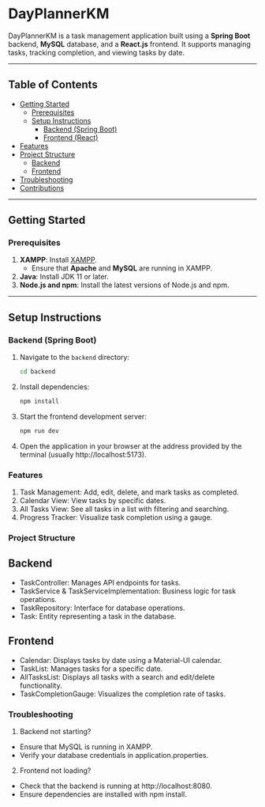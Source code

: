 # DayPlannerKM

DayPlannerKM is a task management application built using a **Spring Boot** backend, **MySQL** database, and a **React.js** frontend. It supports managing tasks, tracking completion, and viewing tasks by date.

---

## Table of Contents

- [Getting Started](#getting-started)
  - [Prerequisites](#prerequisites)
  - [Setup Instructions](#setup-instructions)
    - [Backend (Spring Boot)](#backend-spring-boot)
    - [Frontend (React)](#frontend-react)
- [Features](#features)
- [Project Structure](#project-structure)
  - [Backend](#backend)
  - [Frontend](#frontend)
- [Troubleshooting](#troubleshooting)
- [Contributions](#contributions)

---

## Getting Started

### Prerequisites

1. **XAMPP**: Install [XAMPP](https://www.apachefriends.org/download.html).
   - Ensure that **Apache** and **MySQL** are running in XAMPP.
2. **Java**: Install JDK 11 or later.
3. **Node.js and npm**: Install the latest versions of Node.js and npm.

---

## Setup Instructions

### Backend (Spring Boot)

1. Navigate to the `backend` directory:
   ```bash
   cd backend

2. Install dependencies:
   ```bash
   npm install

3. Start the frontend development server:
   ```bash
   npm run dev
4. Open the application in your browser at the address provided by the terminal (usually http://localhost:5173).
### Features
1. Task Management: Add, edit, delete, and mark tasks as completed.
2. Calendar View: View tasks by specific dates.
3. All Tasks View: See all tasks in a list with filtering and searching.
4. Progress Tracker: Visualize task completion using a gauge.
### Project Structure
## Backend
- TaskController: Manages API endpoints for tasks.
- TaskService & TaskServiceImplementation: Business logic for task operations.
- TaskRepository: Interface for database operations.
- Task: Entity representing a task in the database.
## Frontend
- Calendar: Displays tasks by date using a Material-UI calendar.
- TaskList: Manages tasks for a specific date.
- AllTasksList: Displays all tasks with a search and edit/delete functionality.
- TaskCompletionGauge: Visualizes the completion rate of tasks.
### Troubleshooting
1. Backend not starting?
- Ensure that MySQL is running in XAMPP.
- Verify your database credentials in application.properties.
2. Frontend not loading?
- Check that the backend is running at http://localhost:8080.
- Ensure dependencies are installed with npm install.

